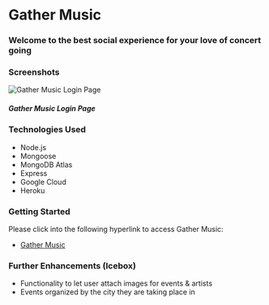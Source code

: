 # Gather Music

### __Welcome to the best social experience for your love of concert going__


### __Screenshots__
![Gather Music Login Page]()
##### Gather Music Login Page



### __Technologies Used__
* Node.js
* Mongoose
* MongoDB Atlas
* Express
* Google Cloud
* Heroku

### __Getting Started__
Please click into the following hyperlink to access Gather Music:
* [Gather Music](https://gather-music.herokuapp.com/)

### __Further Enhancements (Icebox)__
* Functionality to let user attach images for events & artists
* Events organized by the city they are taking place in
